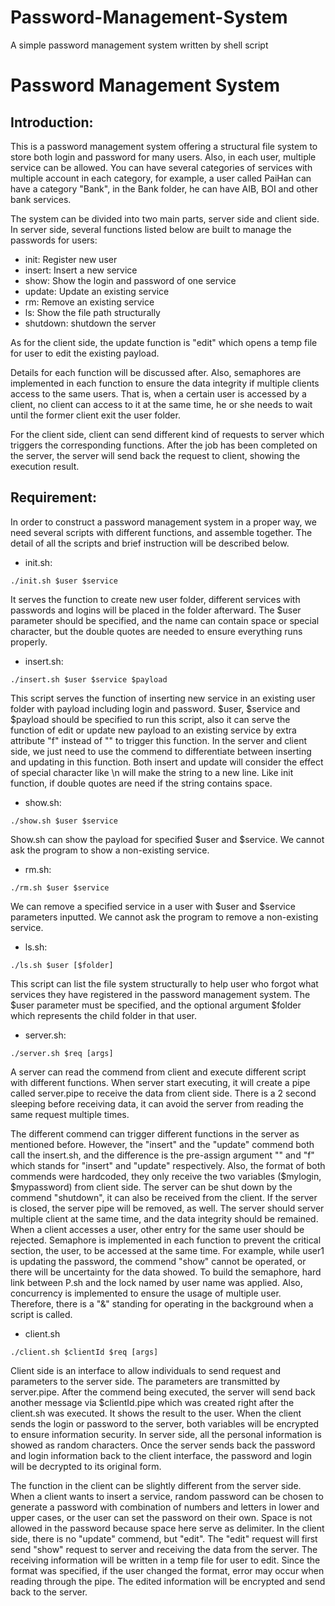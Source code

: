# Password-Management-System
A simple password management system written by shell script


Password Management System
===

## Introduction:
This is a password management system offering a structural file system to store both login and password for many users. Also, in each user, multiple service can be allowed. You can have several categories of services with multiple account in each category, for example, a user called PaiHan can have a category "Bank", in the Bank folder, he can have AIB, BOI and other bank services. 

The system can be divided into two main parts, server side and client side. In server side, several functions listed below are built to manage the passwords for users:

- init: Register new user
- insert: Insert a new service
- show: Show the login and password of one service
- update: Update an existing service
- rm: Remove an existing service
- ls: Show the file path structurally
- shutdown: shutdown the server

As for the client side, the update function is "edit" which opens a temp file for user to edit the existing payload.

Details for each function will be discussed after. Also, semaphores are implemented in each function to ensure the data integrity if multiple clients access to the same users. That is, when a certain user is accessed by a client, no client can access to it at the same time, he or she needs to wait until the former client exit the user folder. 

For the client side, client can send different kind of requests to server which triggers the corresponding functions. After the job has been completed on the server, the server will send back the request to client, showing the execution result.

## Requirement:

In order to construct a password management system in a proper way, we need several scripts with different functions, and assemble together. The detail of all the scripts and brief instruction will be described below.

- init.sh: 
```=bash
./init.sh $user $service
```
It serves the function to create new user folder, different services with passwords and logins will be placed in the folder afterward. The $user parameter should be specified, and the name can contain space or special character, but the double quotes are needed to ensure everything runs properly.

- insert.sh:
```=bash
./insert.sh $user $service $payload
```
This script serves the function of inserting new service in an existing user folder with payload including login and password. $user, $service and $payload should be specified to run this script, also it can serve the function of edit or update new payload to an existing service by extra attribute "f" instead of "" to trigger this function. In the server and client side, we just need to use the commend to differentiate between inserting and updating in this function. Both insert and update will consider the effect of special character like \n will make the string to a new line. Like init function, if double quotes are need if the string contains space.

- show.sh:
```=bash
./show.sh $user $service
```
Show.sh can show the payload for specified $user and $service. We cannot ask the program to show a non-existing service.

- rm.sh:
```=bash
./rm.sh $user $service
```
We can remove a specified service in a user with $user and $service parameters inputted. We cannot ask the program to remove a non-existing service. 

- ls.sh:
```=bash
./ls.sh $user [$folder]
```
This script can list the file system structurally to help user who forgot what services they have registered in the password management system. The $user parameter must be specified, and the optional argument $folder which represents the child folder in that user.

- server.sh:
```=bash
./server.sh $req [args]
```
A server can read the commend from client and execute different script with different functions. When server start executing, it will create a pipe called server.pipe to receive the data from client side. There is a 2 second sleeping before receiving data, it can avoid the server from reading the same request multiple times.

The different commend can trigger different functions in the server as mentioned before. However, the "insert" and the "update" commend both call the insert.sh, and the difference is the pre-assign argument "" and "f" which stands for "insert" and "update" respectively. Also, the format of both commends were hardcoded, they only receive the two variables ($mylogin, $mypassword) from client side. The server can be shut down by the commend "shutdown", it can also be received from the client. If the server is closed, the server pipe will be removed, as well. The server should server multiple client at the same time, and the data integrity should be remained. When a client accesses a user, other entry for the same user should be rejected. Semaphore is implemented in each function to prevent the critical section, the user, to be accessed at the same time. For example, while user1 is updating the password, the commend "show" cannot be operated, or there will be uncertainty for the data showed. To build the semaphore, hard link between P.sh and the lock named by user name was applied. Also, concurrency is implemented to ensure the usage of multiple user. Therefore, there is a "&" standing for operating in the background when a script is called.

- client.sh
```=bash
./client.sh $clientId $req [args]
```
Client side is an interface to allow individuals to send request and parameters to the server side. The parameters are transmitted by server.pipe. After the commend being executed, the server will send back another message via $clientId.pipe which was created right after the client.sh was executed. It shows the result to the user. When the client sends the login or password to the server, both variables will be encrypted to ensure information security. In server side, all the personal information is showed as random characters. Once the server sends back the password and login information back to the client interface, the password and login will be decrypted to its original form.

The function in the client can be slightly different from the server side. When a client wants to insert a service, random password can be chosen to generate a password with combination of numbers and letters in lower and upper cases, or the user can set the password on their own. Space is not allowed in the password because space here serve as delimiter. In the client side, there is no "update" commend, but "edit". The "edit" request will first send "show" request to server and receiving the data from the server. The receiving information will be written in a temp file for user to edit. Since the format was specified, if the user changed the format, error may occur when reading through the pipe. The edited information will be encrypted and send back to the server.

